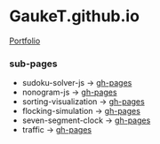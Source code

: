 # GaukeT.github.io
  [Portfolio](https://gauket.github.io/)


### sub-pages
  - sudoku-solver-js -> [gh-pages](https://gauket.github.io/sudoku-solver-js/)
  - nonogram-js -> [gh-pages](https://gauket.github.io/nonogram-js/)
  - sorting-visualization -> [gh-pages](https://gauket.github.io/sorting-visualization/)
  - flocking-simulation -> [gh-pages](https://gauket.github.io/flocking-simulation/)
  - seven-segment-clock -> [gh-pages](https://gauket.github.io/seven-segment-clock/)
  - traffic -> [gh-pages](https://gauket.github.io/traffic/)
  
